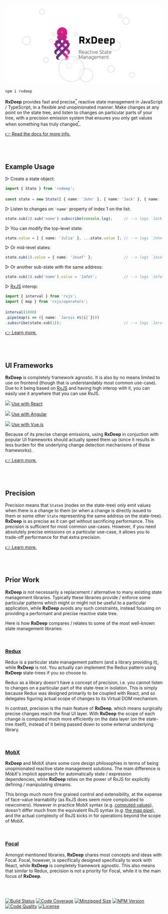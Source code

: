 ![banner](/rxdeep-banner.png)

```bash
npm i rxdeep
```

**RxDeep** provides fast and precise[<sup>*</sup>](#precision) reactive state management in JavaScript / TypeScript, in a flexible and unopinionated manner. Make changes at any point on the state tree, and listen to changes on particular parts of your tree, with a precision emission system that ensures you only get values when something has truly changed[<sup>*</sup>](#precision).

[👉 Read the docs for more info.](https://loreanvictor.github.io/rxdeep/)

<br><br>

## Example Usage

▷ Create a state object:

```ts
import { State } from 'rxdeep';

const state = new State([ { name: 'John' }, { name: 'Jack' }, { name: 'Jill' } ]);
```

▷ Listen to changes on `'name'` property of index 1 on the list:
```ts
state.sub(1).sub('name').subscribe(console.log);     // --> logs `Jack`
```

▷ You can modify the top-level state:
```ts
state.value = [ { name: 'Julia' }, ...state.value ]; // --> logs `John`, since `John` is index 1 now
```

▷ Or mid-level states:
```ts
state.sub(1).value = { name: 'Josef' };              // --> logs `Josef`
```

▷ Or another sub-state with the same address:
```ts
state.sub(1).sub('name').value = 'Jafet';            // --> logs `Jafet`
```

▷ [RxJS](https://rxjs.dev) interop:
```ts
import { interval } from 'rxjs';
import { map } from 'rxjs/operators';

interval(1000)
.pipe(map(i => ({ name: `Jarvis #${i}`})))
.subscribe(state.sub(1));                            // --> logs `Jarvis #0`, `Jarvis #1`, `Jarvis #2`, ...
```

[👉 Learn more.](https://loreanvictor.github.io/rxdeep/#quick-tour)

<br><br>

## UI Frameworks

**RxDeep** is completely framework agnostic. It is also by no means limited to use on frontend (though that is understandably most common use-case).
Due to it being based on [RxJS](https://rxjs.dev) and having high interop with it, you can easily use it anywhere that you can use RxJS.

<img src="https://reactjs.org/favicon.ico" width="16"/> [Use with React](https://loreanvictor.github.io/rxdeep/#react)

<img src="https://angular.io/assets/images/favicons/favicon.ico" width="16"/> [Use with Angular](https://loreanvictor.github.io/rxdeep/#angular)

<img src="https://vuejs.org/images/logo.png" width="16"/> [Use with Vue.js](https://loreanvictor.github.io/rxdeep/#vuejs)

Because of its precise change emissions, using **RxDeep** in conjuction with popular UI frameworks should actually speed them up (since
it results in less burden for the underlying change detection mechanisms of these frameworks).

[👉 Learn more.](https://loreanvictor.github.io/rxdeep/#ui-frameworks)

<br><br>

## Precision

Precision means that `State`s (nodes on the state-tree) only emit values when there is a change to them (or when a change is directly issued
to them or some other `State` representing the same address on the state-tree). **RxDeep** is as precise as it can get without sacrificing performance.
This precision is sufficient for most common use-cases. However, if you need absolutely precise emissions on a particular use-case, 
it allows you to trade-off performance for that extra precision.

[👉 Learn more.](https://loreanvictor.github.io/rxdeep/docs/state#trace-less-changes)

<br><br>

## Prior Work

**RxDeep** is not necessarily a replacement / alternative to many existing state management libraries. Typically these libraries provide / enforce some particular patterns which might or might not be useful to a particular application, while **RxDeep** avoids
any such constraints, instead focusing on providing a performant and precise reactive state tree.

Here is how **RxDeep** compares / relates to some of the most well-known state management libraries:

<br>

### [Redux](https://redux.js.org/)

Redux is a particular state management pattern (and a library providing it), while **RxDeep** is not. You actually can implement
the Redux pattern using **RxDeep** state-trees if you so choose to.

Redux as a library doesn't have a concept of precision, i.e. you cannot listen to changes on a particular part of the state-tree in isolation.
This is simply because Redux was designed primarily to be coupled with React, and so delegates figuring actual scope of changes to its Virtual DOM
mechanism.

In contrast, precision is the main feature of **RxDeep**, which means surgically precise changes reach the final UI layer.
With **RxDeep** the scope of each change is computed much more efficiently on the data layer (on the state-tree itself),
instead of it being passed down to some external underlying library.

<br>

### [MobX](https://mobx.js.org/README.html)

**RxDeep** and MobX share some core design philosophies in terms of being unopinionated reactive state management solutions. The main difference
is MobX's implicit approach for automatically state / expression dependencies, while **RxDeep** relies on the power of RxJS for explicitly
defining / manipulating streams.

This brings much more fine grained control and extensibility, at the expense of face-value learnability (as RxJS does seem more complicated to newcomers). 
However in practice MobX syntax (e.g. [computed values](https://mobx.js.org/README.html#computed-values)),
doesn't differ much from the equivalent RxJS syntax (e.g. [the map pipe](https://www.learnrxjs.io/learn-rxjs/operators/transformation/map)), and
the actual complexity of RxJS kicks in for operations beyond the scope of MobX.

<br>

### [Focal](https://github.com/grammarly/focal)

Amongst mentioned libraries, **RxDeep** shares most concepts and ideas with Focal. Focal, however, is specifically designed specifically to work with
React, while **RxDeep** is completely framework agnostic. This also means that similar to Redux, precision is not a priority for Focal, while it is
the main focus of **RxDeep**.

<br><br>

[![Build Status](https://badgen.net/travis/loreanvictor/rxdeep?label=build&cache=300&icon=travis)](https://travis-ci.org/loreanvictor/rxdeep)
[![Code Coverage](https://badgen.net/codecov/c/github/loreanvictor/rxdeep?cache=300&icon=codecov)](https://codecov.io/gh/loreanvictor/rxdeep)
[![Minzipped Size](https://badgen.net/bundlephobia/minzip/rxdeep@latest?icon=jsdelivr&color=purple)](https://bundlephobia.com/result?p=rxdeep@latest)
[![NPM Version](https://badgen.net/npm/v/rxdeep?cache=300&icon=npm)](https://www.npmjs.com/package/rxdeep)
[![Code Quality](https://badgen.net/codacy/grade/423972f1e78b453e8e69581ba4abc058?cache=300&icon=codacy)](https://www.codacy.com/manual/loreanvictor/rxdeep)
[![License](https://badgen.net/github/license/loreanvictor/rxdeep?icon=github)](LICENSE)
